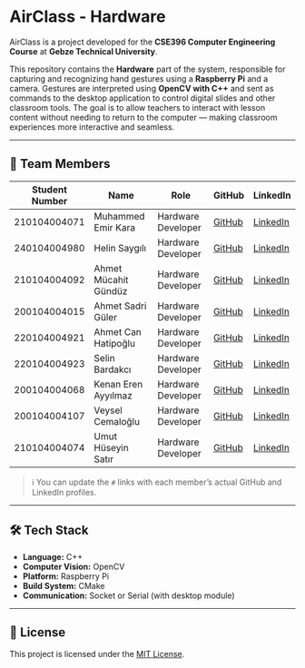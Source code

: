 # AirClass - Hardware

AirClass is a project developed for the **CSE396 Computer Engineering Course** at **Gebze Technical University**.

This repository contains the **Hardware** part of the system, responsible for capturing and recognizing hand gestures using a **Raspberry Pi** and a camera. Gestures are interpreted using **OpenCV with C++** and sent as commands to the desktop application to control digital slides and other classroom tools. The goal is to allow teachers to interact with lesson content without needing to return to the computer — making classroom experiences more interactive and seamless.

---

## 👥 Team Members

| Student Number  | Name                    | Role               | GitHub | LinkedIn |
|-----------------|-------------------------|--------------------|--------|----------|
| 210104004071    | Muhammed Emir Kara      | Hardware Developer | [GitHub](https://github.com/emirgit) | [LinkedIn](https://www.linkedin.com/in/muhammed-emir-kara-787605251/) |
| 240104004980    | Helin Saygılı           | Hardware Developer | [GitHub](#) | [LinkedIn](#) |
| 210104004092    | Ahmet Mücahit Gündüz    | Hardware Developer | [GitHub](#) | [LinkedIn](#) |
| 200104004015    | Ahmet Sadri Güler       | Hardware Developer | [GitHub](#) | [LinkedIn](#) |
| 220104004921    | Ahmet Can Hatipoğlu     | Hardware Developer | [GitHub](#) | [LinkedIn](#) |
| 220104004923    | Selin Bardakcı          | Hardware Developer | [GitHub](#) | [LinkedIn](#) |
| 200104004068    | Kenan Eren Ayyılmaz     | Hardware Developer | [GitHub](#) | [LinkedIn](#) |
| 200104004107    | Veysel Cemaloğlu        | Hardware Developer | [GitHub](#) | [LinkedIn](#) |
| 210104004074    | Umut Hüseyin Satır      | Hardware Developer | [GitHub](#) | [LinkedIn](#) |

> ℹ️ You can update the `#` links with each member’s actual GitHub and LinkedIn profiles.

---

## 🛠️ Tech Stack

- **Language:** C++
- **Computer Vision:** OpenCV
- **Platform:** Raspberry Pi
- **Build System:** CMake
- **Communication:** Socket or Serial (with desktop module)

---

## 📄 License

This project is licensed under the [MIT License](LICENSE).
